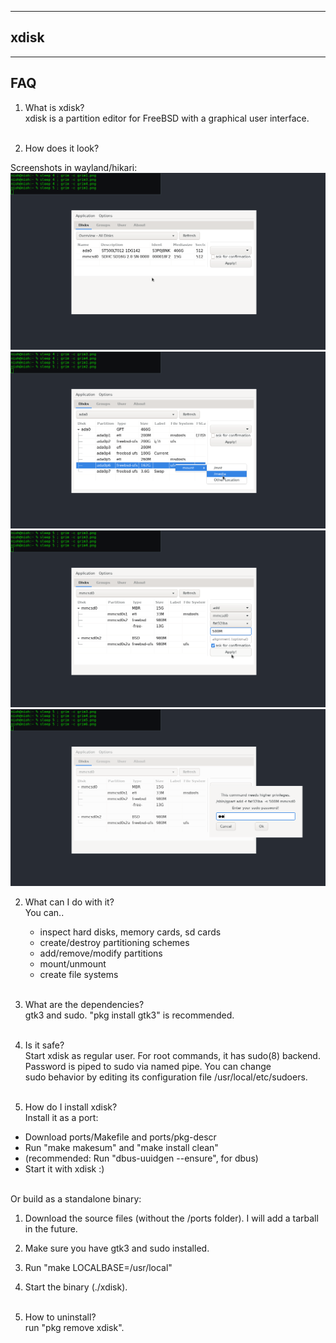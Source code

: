 
------------------------
xdisk
------------------------


-----------------------
FAQ
-----------------------

1. What is xdisk?<br>
xdisk is a partition editor for FreeBSD with a graphical user interface.<br><br>

2. How does it look?<br>

Screenshots in wayland/hikari:
![](screenshot/grim1.png)
![](screenshot/grim2.png)
![](screenshot/grim4.png)
![](screenshot/grim6.png)

2. What can I do with it?<br>
You can..<br>
   - inspect hard disks, memory cards, sd cards<br>
   - create/destroy partitioning schemes<br>
   - add/remove/modify partitions<br>
   - mount/unmount<br>
   - create file systems<br><br>

3. What are the dependencies?<br>
gtk3 and sudo. "pkg install gtk3" is recommended.<br><br>

4. Is it safe? <br>
Start xdisk as regular user. For root commands, it has sudo(8) backend.<br>
Password is piped to sudo via named pipe. You can change <br>
sudo behavior by editing its configuration file /usr/local/etc/sudoers.<br><br>

5. How do I install xdisk?<br>
Install it as a port:<br>
- Download ports/Makefile and ports/pkg-descr<br>
- Run "make makesum" and "make install clean"<br>
- (recommended: Run "dbus-uuidgen --ensure", for dbus)<br>
- Start it with xdisk :)<br><br>

Or build as a standalone binary:<br>
1. Download the source files (without the /ports folder). I will add a tarball in the future.
2. Make sure you have gtk3 and sudo installed.<br>
3. Run "make LOCALBASE=/usr/local"<br>
4. Start the binary (./xdisk).<br><br>

6. How to uninstall?<br>
run "pkg remove xdisk".<br><br>
